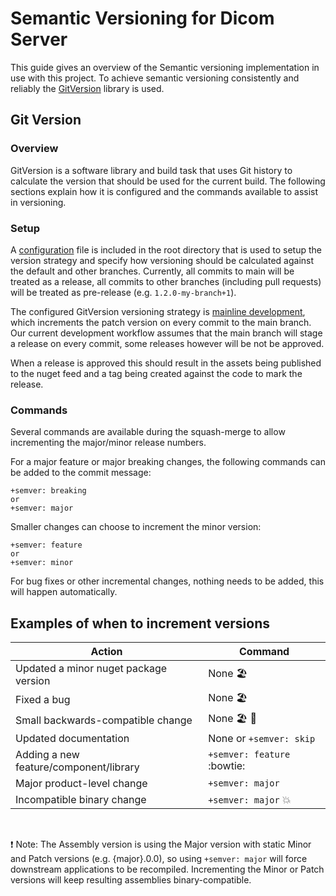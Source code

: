 # Semantic Versioning for Dicom Server

This guide gives an overview of the Semantic versioning implementation in use with this project.
To achieve semantic versioning consistently and reliably the [GitVersion](https://github.com/GitTools/GitVersion) library is used.

## Git Version

### Overview
GitVersion is a software library and build task that uses Git history to calculate the version that should be used for the current build. The following sections explain how it is configured and the commands available to assist in versioning.

### Setup
A [configuration](https://github.com/microsoft/dicom-server/blob/master/GitVersion.yml) file is included in the root directory that is used to setup the version strategy and specify how versioning should be calculated against the default and other branches. Currently, all commits to main will be treated as a release, all commits to other branches (including pull requests) will be treated as pre-release (e.g. `1.2.0-my-branch+1`).

The configured GitVersion versioning strategy is [mainline development](https://gitversion.net/docs/reference/versioning-modes/mainline-development), which increments the patch version on every commit to the main branch. Our current development workflow assumes that the main branch will stage a release on every commit, some releases however will be not be approved.

When a release is approved this should result in the assets being published to the nuget feed and a tag being created against the code to mark the release.

### Commands
Several commands are available during the squash-merge to allow incrementing the major/minor release numbers.

For a major feature or major breaking changes, the following commands can be added to the commit message:
```
+semver: breaking
or
+semver: major
```

Smaller changes can choose to increment the minor version:
```
+semver: feature
or
+semver: minor
```

For bug fixes or other incremental changes, nothing needs to be added, this will happen automatically.

## Examples of when to increment versions

| Action  | Command  |
|---|---|
| Updated a minor nuget package version  | None :beach_umbrella: |
| Fixed a bug  | None :beach_umbrella: |
| Small backwards-compatible change  | None :beach_umbrella: :tropical_drink: |
| Updated documentation  | None or `+semver: skip` |
| Adding a new feature/component/library | `+semver: feature` :bowtie: |
| Major product-level change | `+semver: major` |
| Incompatible binary change | `+semver: major` :boom: |
<br />

:exclamation: Note: The Assembly version is using the Major version with static Minor and Patch versions (e.g. {major}.0.0), so using `+semver: major` will force downstream applications to be recompiled. Incrementing the Minor or Patch versions will keep resulting assemblies binary-compatible.